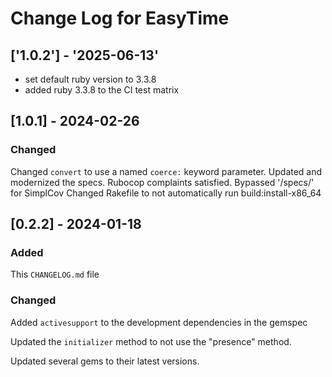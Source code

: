 # Change Log for EasyTime

## ['1.0.2'] - '2025-06-13'

- set default ruby version to 3.3.8
- added ruby 3.3.8 to the CI test matrix

## [1.0.1] - 2024-02-26

### Changed

Changed `convert` to use a named `coerce:` keyword parameter.
Updated and modernized the specs.
Rubocop complaints satisfied.
Bypassed '/specs/' for SimplCov
Changed Rakefile to not automatically run build:install-x86_64

###

## [0.2.2] - 2024-01-18

### Added
This `CHANGELOG.md` file

### Changed
Added `activesupport` to the development dependencies in the gemspec

Updated the `initializer` method to not use the "presence" method.

Updated several gems to their latest versions.
